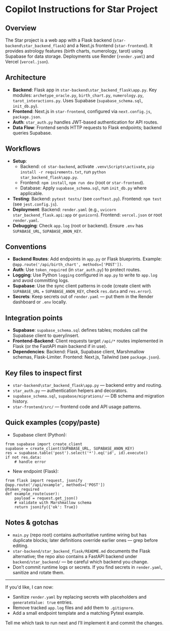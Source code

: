 # Copilot Instructions for Star Project

## Overview

The Star project is a web app with a Flask backend (`star-backend\star_backend_flask`) and a Next.js frontend (`star-frontend`). It provides astrology features (birth charts, numerology, tarot) using Supabase for data storage. Deployments use Render (`render.yaml`) and Vercel (`vercel.json`).

## Architecture

- **Backend**: Flask app in `star-backend\star_backend_flask\app.py`. Key modules: `archetype_oracle.py`, `birth_chart.py`, `numerology.py`, `tarot_interactions.py`. Uses Supabase (`supabase_schema.sql`, `init_db.py`).
- **Frontend**: Next.js in `star-frontend`, configured via `next.config.js`, `package.json`.
- **Auth**: `star_auth.py` handles JWT-based authentication for API routes.
- **Data Flow**: Frontend sends HTTP requests to Flask endpoints; backend queries Supabase.

## Workflows

- **Setup**:
  - Backend: `cd star-backend`, activate `.venv\Scripts\activate`, `pip install -r requirements.txt`, run `python star_backend_flask\app.py`.
  - Frontend: `npm install`, `npm run dev` (root or `star-frontend`).
  - Database: Apply `supabase_schema.sql`, run `init_db.py` where applicable.
- **Testing**: Backend: `pytest tests/` (see `conftest.py`). Frontend: `npm test` (see `jest.config.js`).
- **Deployment**: Backend: `render.yaml` (e.g., `uvicorn star_backend_flask.api:app` or `gunicorn`). Frontend: `vercel.json` or root `render.yaml`.
- **Debugging**: Check `app.log` (root or backend). Ensure `.env` has `SUPABASE_URL`, `SUPABASE_ANON_KEY`.

## Conventions

- **Backend Routes**: Add endpoints in `app.py` or Flask blueprints. Example: `@app.route('/api/birth_chart', methods=['POST'])`.
- **Auth**: Use `token_required` (in `star_auth.py`) to protect routes.
- **Logging**: Use Python `logging` configured in `app.py` to write to `app.log` and avoid committing logs.
- **Supabase**: Use the sync client patterns in code (create client with `SUPABASE_URL` + `SUPABASE_ANON_KEY`, check `res.data` and `res.error`).
- **Secrets**: Keep secrets out of `render.yaml` — put them in the Render dashboard or `.env` locally.

## Integration points

- **Supabase**: `supabase_schema.sql` defines tables; modules call the Supabase client to query/insert.
- **Frontend-Backend**: Client requests target `/api/*` routes implemented in Flask (or the FastAPI main backend if in use).
- **Dependencies**: Backend: Flask, Supabase client, Marshmallow schemas, Flask-Limiter. Frontend: Next.js, Tailwind (see `package.json`).

## Key files to inspect first

- `star-backend\star_backend_flask\app.py` — backend entry and routing.
- `star_auth.py` — authentication helpers and decorators.
- `supabase_schema.sql`, `supabase/migrations/` — DB schema and migration history.
- `star-frontend/src/` — frontend code and API usage patterns.

## Quick examples (copy/paste)

- Supabase client (Python):

```
from supabase import create_client
supabase = create_client(SUPABASE_URL, SUPABASE_ANON_KEY)
res = supabase.table('post').select('*').eq('id', id).execute()
if not res.data:
    # handle error
```

- New endpoint (Flask):

```
from flask import request, jsonify
@app.route('/api/example', methods=['POST'])
@token_required
def example_route(user):
    payload = request.get_json()
    # validate with Marshmallow schema
    return jsonify({'ok': True})
```

## Notes & gotchas

- `main.py` (repo root) contains authoritative runtime wiring but has duplicate blocks; later definitions override earlier ones — grep before editing.
- `star-backend/star_backend_flask/README.md` documents the Flask alternative; the repo also contains a FastAPI backend under `backend/star_backend/` — be careful which backend you change.
- Don’t commit runtime logs or secrets. If you find secrets in `render.yaml`, sanitize and rotate them.

---

If you'd like, I can now:

- Sanitize `render.yaml` by replacing secrets with placeholders and `generateValue: true` entries.
- Remove tracked `app.log` files and add them to `.gitignore`.
- Add a small endpoint template and a matching Pytest example.

Tell me which task to run next and I’ll implement it and commit the changes.
